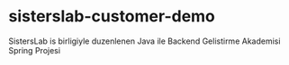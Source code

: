 # sisterslab-customer-demo
SistersLab is birligiyle duzenlenen Java ile Backend Gelistirme Akademisi Spring Projesi